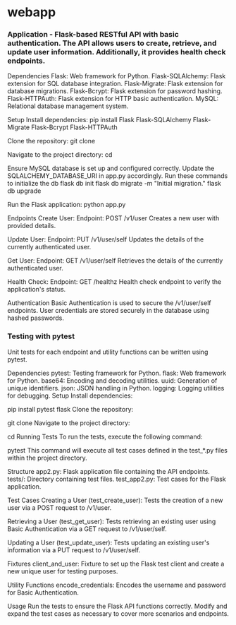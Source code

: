 # webapp

### Application  - Flask-based RESTful API with basic authentication. The API allows users to create, retrieve, and update user information. Additionally, it provides health check endpoints.

Dependencies
Flask: Web framework for Python.
Flask-SQLAlchemy: Flask extension for SQL database integration.
Flask-Migrate: Flask extension for database migrations.
Flask-Bcrypt: Flask extension for password hashing.
Flask-HTTPAuth: Flask extension for HTTP basic authentication.
MySQL: Relational database management system.

Setup
Install dependencies:
pip install Flask Flask-SQLAlchemy Flask-Migrate Flask-Bcrypt Flask-HTTPAuth

Clone the repository:
git clone <repository-url>

Navigate to the project directory:
cd <project-directory>

Ensure MySQL database is set up and configured correctly. Update the SQLALCHEMY_DATABASE_URI in app.py accordingly.
Run these commands to initialize the db
flask db init
flask db migrate -m "Initial migration."
flask db upgrade

Run the Flask application:
python app.py

Endpoints
Create User:
Endpoint: POST /v1/user
Creates a new user with provided details.

Update User:
Endpoint: PUT /v1/user/self
Updates the details of the currently authenticated user.

Get User:
Endpoint: GET /v1/user/self
Retrieves the details of the currently authenticated user.

Health Check:
Endpoint: GET /healthz
Health check endpoint to verify the application's status.

Authentication
Basic Authentication is used to secure the /v1/user/self endpoints.
User credentials are stored securely in the database using hashed passwords.

### Testing with pytest
Unit tests for each endpoint and utility functions can be written using pytest.

Dependencies
pytest: Testing framework for Python.
flask: Web framework for Python.
base64: Encoding and decoding utilities.
uuid: Generation of unique identifiers.
json: JSON handling in Python.
logging: Logging utilities for debugging.
Setup
Install dependencies:

pip install pytest flask
Clone the repository:

git clone <repository-url>
Navigate to the project directory:

cd <project-directory>
Running Tests
To run the tests, execute the following command:

pytest
This command will execute all test cases defined in the test_*.py files within the project directory.

Structure
app2.py: Flask application file containing the API endpoints.
tests/: Directory containing test files.
test_app2.py: Test cases for the Flask application.

Test Cases
Creating a User (test_create_user):
Tests the creation of a new user via a POST request to /v1/user.

Retrieving a User (test_get_user):
Tests retrieving an existing user using Basic Authentication via a GET request to /v1/user/self.

Updating a User (test_update_user):
Tests updating an existing user's information via a PUT request to /v1/user/self.

Fixtures
client_and_user: Fixture to set up the Flask test client and create a new unique user for testing purposes.

Utility Functions
encode_credentials: Encodes the username and password for Basic Authentication.

Usage
Run the tests to ensure the Flask API functions correctly.
Modify and expand the test cases as necessary to cover more scenarios and endpoints.
